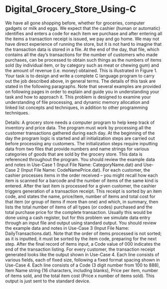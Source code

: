 # Digital_Grocery_Store_Using-C

We have all gone shopping before, whether for groceries, computer gadgets or milk and eggs. We expect that the cashier (human or automatic) identifies and enters a code for each item we purchase and after entering all the items a transaction receipt is issued, we pay and go home. We may not have direct experience of running the store, but it is not hard to imagine that the transaction data is stored in a file. At the end of the day, that file, which contains all the day’s transactions for the number of customers who made purchases, can be processed to obtain such things as the numbers of items sold (by individual item, or by category such as meat or chewing gum) and the amount of revenue (i.e. money) obtained. This is illustrated in Figure 1.
Your task is to design and write a complete C language program to carry out the job described above, in general terms. The details of this task are stated in the following paragraphs. Note that several examples are provided on following pages in order to explain and guide you in understanding your task and how to approach it. This problem is designed to examine your understanding of file processing, and dynamic memory allocation and linked list concepts and techniques, in addition to other programming techniques.


Details:
A grocery store needs a computer program to help keep track of inventory and price data. The program must work by processing all the customer transactions gathered during each day. At the beginning of the day the program logic is started and all initialization steps are carried out before processing any customers. The initialization steps require inputting data from two files that provide numbers and name strings for various categories of goods that are sold by the grocery store. This data is referenced throughout the program. You should review the example data and notes in Use-Case 1 (Input File Name: CategoryName.dat) and Use-Case 2 (Input File Name: CodeNamePrice.dat).
For each customer, the cashier processes items in the order received – you might recall how each item is scanned for a barcode and the number of items of the same kind is entered. After the last item is processed for a given customer, the cashier triggers generation of a transaction receipt. This receipt is sorted by an item code, and states the name, price/item, number of items and total cost for that item (or group of items if more than one) and which, in summary, then lists the total number of items of all types (or codes) purchased and the total purchase price for the complete transaction. Usually this would be done using a cash register, but for this problem we simulate data entry through an input file and output using standard output. You should review the example data and notes in Use-Case 3 (Input File Name: DailyTransactions.dat). Note that the order of items processed is not sorted; as it is inputted, it must be sorted by the item code, preparing for the next step. After the final record of items input, a Code value of 000 indicates the end of the transaction listing.
For every customer, the transaction receipt generated looks like the output shown in Use-Case 4. Each line consists of various fields, each of fixed size, following a fixed format spacing shown in Use-Case 4. Each line consists of a Code (3 digit number from 100 to 888), Item Name string (16 characters, including blanks), Price per item, number of items sold, and the total item cost (Price x number of items sold). This output is just sent to the standard device.
